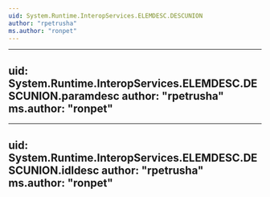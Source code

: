 ```yaml
---
uid: System.Runtime.InteropServices.ELEMDESC.DESCUNION
author: "rpetrusha"
ms.author: "ronpet"
---
```


---
uid: System.Runtime.InteropServices.ELEMDESC.DESCUNION.paramdesc
author: "rpetrusha"
ms.author: "ronpet"
---

---
uid: System.Runtime.InteropServices.ELEMDESC.DESCUNION.idldesc
author: "rpetrusha"
ms.author: "ronpet"
---
